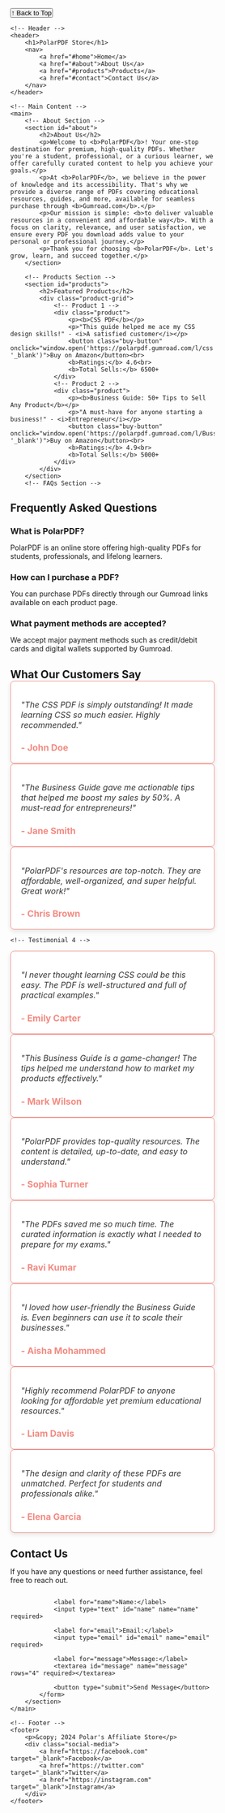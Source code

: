 
<meta name='viewport' content='width=device-width, initial-scale=1'/><!DOCTYPE html>
<html lang="en">
<head>
    <meta charset="UTF-8">
    <meta name="viewport" content="width=device-width, initial-scale=1.0">
    <title>Polar's Affiliate Store</title>
    <link rel="stylesheet" href="style.css">
</head>
<body>
<!-- Back to Top Button -->
<button id="back-to-top" onclick="scrollToTop()">↑ Back to Top</button>

    <!-- Header -->
    <header>
        <h1>PolarPDF Store</h1>
        <nav>
            <a href="#home">Home</a>
            <a href="#about">About Us</a>
            <a href="#products">Products</a>
            <a href="#contact">Contact Us</a>
        </nav>
    </header>

    <!-- Main Content -->
    <main>
        <!-- About Section -->
        <section id="about">
            <h2>About Us</h2>
            <p>Welcome to <b>PolarPDF</b>! Your one-stop destination for premium, high-quality PDFs. Whether you're a student, professional, or a curious learner, we offer carefully curated content to help you achieve your goals.</p>
            <p>At <b>PolarPDF</b>, we believe in the power of knowledge and its accessibility. That's why we provide a diverse range of PDFs covering educational resources, guides, and more, available for seamless purchase through <b>Gumroad.com</b>.</p>
            <p>Our mission is simple: <b>to deliver valuable resources in a convenient and affordable way</b>. With a focus on clarity, relevance, and user satisfaction, we ensure every PDF you download adds value to your personal or professional journey.</p>
            <p>Thank you for choosing <b>PolarPDF</b>. Let's grow, learn, and succeed together.</p>
        </section>

        <!-- Products Section -->
        <section id="products">
            <h2>Featured Products</h2>
            <div class="product-grid">
                <!-- Product 1 -->
                <div class="product">
                    <p><b>CSS PDF</b></p>
                    <p>"This guide helped me ace my CSS design skills!" - <i>A satisfied customer</i></p>
                    <button class="buy-button" onclick="window.open('https://polarpdf.gumroad.com/l/css', '_blank')">Buy on Amazon</button><br>
                    <b>Ratings:</b> 4.6<br>
                    <b>Total Sells:</b> 6500+
                </div>
                <!-- Product 2 -->
                <div class="product">
                    <p><b>Business Guide: 50+ Tips to Sell Any Product</b></p>
                    <p>"A must-have for anyone starting a business!" - <i>Entrepreneur</i></p>
                    <button class="buy-button" onclick="window.open('https://polarpdf.gumroad.com/l/Bussines', '_blank')">Buy on Amazon</button><br>
                    <b>Ratings:</b> 4.9<br>
                    <b>Total Sells:</b> 5000+
                </div>
            </div>
        </section>
        <!-- FAQs Section -->
<section id="faq">
    <h2>Frequently Asked Questions</h2>
    <div class="faq-item">
        <h3>What is PolarPDF?</h3>
        <p>PolarPDF is an online store offering high-quality PDFs for students, professionals, and lifelong learners.</p>
    </div>
    <div class="faq-item">
        <h3>How can I purchase a PDF?</h3>
        <p>You can purchase PDFs directly through our Gumroad links available on each product page.</p>
    </div>
    <div class="faq-item">
        <h3>What payment methods are accepted?</h3>
        <p>We accept major payment methods such as credit/debit cards and digital wallets supported by Gumroad.</p>
    </div>
</section>
<!-- Testimonials Section -->
<section id="testimonials">
    <h2>What Our Customers Say</h2>
    <div class="testimonial-grid">
        <!-- Testimonial 1 -->
        <div class="testimonial">
            <p>"The CSS PDF is simply outstanding! It made learning CSS so much easier. Highly recommended."</p>
            <h4>- John Doe</h4>
        </div>
        <!-- Testimonial 2 -->
        <div class="testimonial">
            <p>"The Business Guide gave me actionable tips that helped me boost my sales by 50%. A must-read for entrepreneurs!"</p>
            <h4>- Jane Smith</h4>
        </div>
        <!-- Testimonial 3 -->
        <div class="testimonial">
            <p>"PolarPDF's resources are top-notch. They are affordable, well-organized, and super helpful. Great work!"</p>
            <h4>- Chris Brown</h4>
        </div>

    <!-- Testimonial 4 -->
<div class="testimonial">
    <p>"I never thought learning CSS could be this easy. The PDF is well-structured and full of practical examples."</p>
    <h4>- Emily Carter</h4>
</div>

<!-- Testimonial 5 -->
<div class="testimonial">
    <p>"This Business Guide is a game-changer! The tips helped me understand how to market my products effectively."</p>
    <h4>- Mark Wilson</h4>
</div>

<!-- Testimonial 6 -->
<div class="testimonial">
    <p>"PolarPDF provides top-quality resources. The content is detailed, up-to-date, and easy to understand."</p>
    <h4>- Sophia Turner</h4>
</div>

<!-- Testimonial 7 -->
<div class="testimonial">
    <p>"The PDFs saved me so much time. The curated information is exactly what I needed to prepare for my exams."</p>
    <h4>- Ravi Kumar</h4>
</div>

<!-- Testimonial 8 -->
<div class="testimonial">
    <p>"I loved how user-friendly the Business Guide is. Even beginners can use it to scale their businesses."</p>
    <h4>- Aisha Mohammed</h4>
</div>

<!-- Testimonial 9 -->
<div class="testimonial">
    <p>"Highly recommend PolarPDF to anyone looking for affordable yet premium educational resources."</p>
    <h4>- Liam Davis</h4>
</div>

<!-- Testimonial 10 -->
<div class="testimonial">
    <p>"The design and clarity of these PDFs are unmatched. Perfect for students and professionals alike."</p>
    <h4>- Elena Garcia</h4>
</div>
</div>
</section>
        <!-- Contact Section -->
        <section id="contact">
            <h2>Contact Us</h2>
            <p>If you have any questions or need further assistance, feel free to reach out.</p>
            <form action="https://api.web3forms.com/submit" method="post">
                <input type="hidden" name="access_key" value="e3c9532c-5bcb-4ba3-b1c6-b30e6e40326d">
                
                <label for="name">Name:</label>
                <input type="text" id="name" name="name" required>
                
                <label for="email">Email:</label>
                <input type="email" id="email" name="email" required>
                
                <label for="message">Message:</label>
                <textarea id="message" name="message" rows="4" required></textarea>
                
                <button type="submit">Send Message</button>
            </form>
        </section>
    </main>

    <!-- Footer -->
    <footer>
        <p>&copy; 2024 Polar's Affiliate Store</p>
        <div class="social-media">
            <a href="https://facebook.com" target="_blank">Facebook</a>
            <a href="https://twitter.com" target="_blank">Twitter</a>
            <a href="https://instagram.com" target="_blank">Instagram</a>
        </div>
    </footer>
</body>
</html><style>/* Basic Reset */
* {
    margin: 0;
    padding: 0;
    box-sizing: border-box;
}

/* Body Styling */
body {
    background-color: #fff;
    color: #333;
    font-family: Arial, sans-serif;
    line-height: 1.6;
}

/* Header */
header {
    padding: 20px;
    background: #f28b82; /* Light red */
    text-align: center;
}
header h1 {
    font-size: 2em;
    color: white;
}
header nav a {
    color: white;
    margin: 0 10px;
    text-decoration: none;
}
header nav a:hover {
    color: #333;
}

/* Main Content */
main {
    padding: 20px;
}
main h2 {
    color: #f28b82;
    margin-bottom: 10px;
}

/* About Section */
#about {
    margin-bottom: 30px;
    padding: 15px;
    background: #ffe6e6;
    border-radius: 8px;
}

/* Product Section */
#products {
    margin-bottom: 30px;
}
.product-grid {
    display: grid;
    grid-template-columns: repeat(auto-fit, minmax(150px, 1fr));
    gap: 15px;
}
.product {
    background: #ffe6e6;
    border-radius: 8px;
    padding: 15px;
    text-align: center;
    border: 1px solid #f28b82;
}
.product p {
    margin: 10px 0;
    color: #333;
}

/* Buy Button */
.buy-button {
    padding: 10px 15px;
    border: none;
    border-radius: 5px;
    background: #f28b82;
    color: white;
    font-size: 1rem;
    cursor: pointer;
    margin-top: 10px;
}
.buy-button:hover {
    background: #c9443e;
}

/* Contact Section */
#contact {
    padding: 15px;
    background: #ffe6e6;
    border-radius: 8px;
    margin-bottom: 30px;
}
form {
    display: flex;
    flex-direction: column;
}
form label {
    margin-top: 10px;
}
form input, form textarea, form button {
    padding: 10px;
    margin-top: 5px;
    border-radius: 5px;
    border: 1px solid #f28b82;
}
form input, form textarea {
    width: 100%;
    background: white;
    color: #333;
}
form button {
    background-color: #f28b82;
    color: white;
    cursor: pointer;
}
form button:hover {
    background-color: #c9443e;
}

/* Footer */
footer {
    padding: 15px;
    background: #f28b82;
    text-align: center;
}
footer p {
    color: white;
}
.social-media a {
    color: white;
    margin: 0 10px;
    text-decoration: none;
}
.social-media a:hover {
    color: #ffe6e6;
}
/* FAQ Section */
#faq {
    padding: 30px;
    background-color: #ffe6e6; /* Light red */
    border-radius: 8px;
    margin: 30px 0;
}
#faq h2 {
    color: #f28b82;
    margin-bottom: 20px;
    text-align: center;
}
.faq-item {
    margin-bottom: 15px;
}
.faq-item h3 {
    color: #f28b82;
    margin-bottom: 5px;
}
.faq-item p {
    color: #333;
    margin-left: 15px;
    font-size: 0.9rem;
}
/* Back to Top Button */
#back-to-top {
    position: fixed;
    bottom: 20px;
    right: 20px;
    background-color: #f28b82;
    color: white;
    border: none;
    border-radius: 50%;
    padding: 10px 15px;
    font-size: 1.2rem;
    cursor: pointer;
    display: none; /* Initially hidden */
    box-shadow: 0 4px 6px rgba(0, 0, 0, 0.2);
}
#back-to-top:hover {
    background-color: #ff7675;
}
/* Testimonials Section */
#testimonials {
    padding: 30px;
    background-color: #ffe6e6; /* Light red background */
    border-radius: 8px;
    margin: 30px 0;
    text-align: center;
}
#testimonials h2 {
    color: #f28b82; /* Heading color */
    margin-bottom: 20px;
    font-size: 2rem;
}
.testimonial-grid {
    display: grid;
    grid-template-columns: repeat(auto-fit, minmax(250px, 1fr));
    gap: 20px;
}
.testimonial {
    background: white;
    border: 1px solid #f28b82;
    border-radius: 8px;
    padding: 20px;
    box-shadow: 0 4px 8px rgba(0, 0, 0, 0.1);
}
.testimonial p {
    font-size: 1rem;
    color: #333;
    margin-bottom: 15px;
    font-style: italic;
}
.testimonial h4 {
    font-size: 1.1rem;
    color: #f28b82;
    font-weight: bold;
}
.testimonial:hover {
    transform: scale(1.05);
    transition: transform 0.3s ease-in-out;
}</style><script>// Back to Top Functionality
window.onscroll = function () {
    const btn = document.getElementById('back-to-top');
    if (document.body.scrollTop > 200 || document.documentElement.scrollTop > 200) {
        btn.style.display = "block";
    } else {
        btn.style.display = "none";
    }
};

function scrollToTop() {
    window.scrollTo({ top: 0, behavior: 'smooth' });
}</script>
